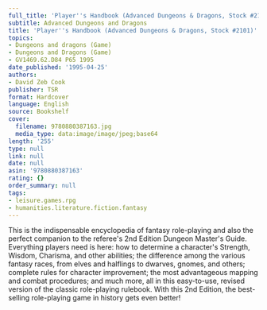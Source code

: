 ```yaml
---
full_title: 'Player''s Handbook (Advanced Dungeons & Dragons, Stock #2101)'
subtitle: Advanced Dungeons and Dragons
title: 'Player''s Handbook (Advanced Dungeons & Dragons, Stock #2101)'
topics:
- Dungeons and dragons (Game)
- Dungeons and Dragons (Game)
- GV1469.62.D84 P65 1995
date_published: '1995-04-25'
authors:
- David Zeb Cook
publisher: TSR
format: Hardcover
language: English
source: Bookshelf
cover:
  filename: 9780880387163.jpg
  media_type: data:image/image/jpeg;base64
length: '255'
type: null
link: null
date: null
asin: '9780880387163'
rating: {}
order_summary: null
tags:
- leisure.games.rpg
- humanities.literature.fiction.fantasy
---
```

This is the indispensable encyclopedia of fantasy role-playing and also the perfect companion to the referee's 2nd Edition Dungeon Master's Guide. Everything players need is here: how to determine a character's Strength, Wisdom, Charisma, and other abilities; the difference among the various fantasy races, from elves and halflings to dwarves, gnomes, and others; complete rules for character improvement; the most advantageous mapping and combat procedures; and much more, all in this easy-to-use, revised version of the classic role-playing rulebook. With this 2nd Edition, the best-selling role-playing game in history gets even better!
